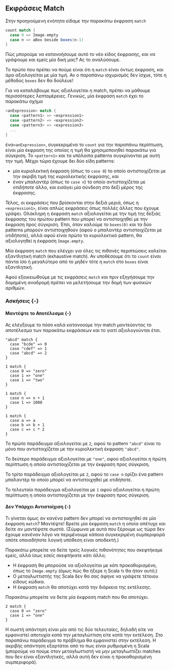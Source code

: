 ## Εκφράσεις Match

Στην προηγούμενη ενότητα είδαμε την παρακάτω έκφραση `match`

```scala
count match {
  case 0 => Image.empty
  case n => aBox beside boxes(n-1)
}
```

Πώς μπορούμε να κατανοήσουμε αυτό το νέο είδος έκφρασης,
και να γράψουμε και εμείς μία δική μας?
Ας το αναλύσουμε.

Το πρώτο που πρέπει να πούμε είναι ότι η `match` είναι όντως έκφραση,
και άρα αξιολογείται με μία τιμή.
Αν ο παραπάνω ισχυρισμός δεν ίσχυε, τότε η μέθοδος `boxes` δεν θα δούλευε!

Για να καταλάβουμε πως αξιολογείται η match, πρέπει να μάθουμε περισσότερες λεπτομέρειες.
Γενικώς, μία έκφραση `match` έχει το παρακάτω σχήμα

```scala
<anExpression> match {
  case <pattern1> => <expression1>
  case <pattern2> => <expression2>
  case <pattern3> => <expression3>
  ...
}
```

ένα`<anExpression>`, συγκεκριμένα το `count` για την παραπάνω περίπτωση, είναι μία έκφραση της οποίας η τιμή θα χρησιμοποιηθεί παρακάτω για σύγκριση.
Το `<pattern1>` και τα υπόλοιπα patterns συγκρίνονται με αυτή την τιμή.
Μέχρι τώρα έχουμε δει δύο είδη patterns:

 - μία κυριολεκτική έκφραση (όπως το `case 0`) το οποίο αντιστοιχίζεται με την ακριβή τιμή της κυριολεκτικής έκφρασης, και
 - έναν μπαλαντέρ (όπως το `case n`) το οποίο αντιστοιχίζεται με *οτιδήποτε* άλλο, και εισάγει μία σύνδεση στο δεξί μέρος της έκφρασης.

Τέλος, οι εκφράσεις που βρίσκονται στην δεξιά μεριά, όπως η `<expression1>`, είναι απλώς εκφράσεις όπως πολλές άλλες που έχουμε γράψει.
Ολόκληρη η έκφραση `match` αξιολογείται με την τιμή της δεξιάς έκφρασης του *πρώτου* pattern που μπορεί να αντιστοιχηθεί με την έκφραση προς σύγκριση.
Έτσι, όταν καλούμε το `boxes(0)` και τα δύο patterns μπορούν αντιστοιχηθούν (αφού ο μπαλαντέρ αντιστοιχίζεται με οτιδήποτε), αλλά αφού είναι πρώτο το κυριολεκτικό pattern, θα αξιολογηθεί η έκφραση `Image.empty`.

Μία έκφραση `match` που ελέγχει για όλες τις πιθανές περιπτώσεις καλείται εξαντλητική match (exhaustive match).
Αν υποθέσουμε ότι το `count` είναι πάντα ίσο ή μεγαλύτερο από το μηδέν τότε η `match` στο `boxes` είναι εξαντλητική.

Αφού εξοικειωθούμε με τις εκφράσεις `match` και πριν εξηγήσουμε την δομημένη αναδρομή πρέπει να μελετήσουμε την δομή των φυσικών αριθμών.


### Ασκήσεις {-}

#### Μαντέψτε το Αποτέλεσμα {-}

Ας ελέγξουμε το πόσο καλά κατανοούμε την match μαντεύοντας το αποτέλεσμα των παρακάτω εκφράσεων και το γιατί αξιολογούνται έτσι.

```tut:silent
"abcd" match {
  case "bcde" => 0
  case "cdef" => 1
  case "abcd" => 2
}
```

```tut:fail:silent
1 match {
  case 0 => "zero"
  case 1 => "one"
  case 1 => "two"
}
```

```tut:fail:silent
1 match {
  case n => n + 1
  case 1 => 1000
}
```

```tut:fail:silent
1 match {
  case a => a
  case b => b + 1
  case c => c * 2
}
```

<div class="solution">

Το πρώτο παράδειγμα αξιολογείται με `2`, αφού το pattern `"abcd"` είναι το μόνο που αντιστοιχίζεται με την κυριολεκτική έκφραση `"abcd"`.

Το δεύτερο παράδειγμα αξιολογείται με `"one"`, αφού αξιολογείται η πρώτη περίπτωση η οποία αντιστοιχίζεται με την έκφραση προς σύγκριση.

Το τρίτο παράδειγμα αξιολογείται με `2`, αφού το `case n` ορίζει ένα pattern μπαλαντέρ το οποίο μπορεί να αντιστοιχηθεί με οτιδήποτε.

Το τελευταίο παράδειγμα αξιολογείται με `1` αφού αξιολογείται η πρώτη περίπτωση η οποία αντιστοιχίζεται με την έκφραση προς σύγκριση.
</div>

#### Δεν Υπάρχει Αντιστοίχιση {-}

Τι γίνεται όμως αν κανένα pattern δεν μπορεί να αντιστοιχηθεί σε μία έκφραση `match`?
Μαντέψτε! Βρείτε μία έκφραση `match` η οποία απέτυχε και δείτε αν μαντέψατε σωστά.
(Σύμφωνα με αυτά που ξέρουμε ως τώρα δεν έχουμε κανέναν λόγο να περιμένουμε κάποια συγκεκριμένη συμπεριφορά οπότε οποιαδήποτε λογική υπόθεση είναι αποδεκτή.)

<div class="solution">
Παρακάτω μπορείτε να δείτε τρείς λογικές πιθανότητες που σκεφτήκαμε εμείς, αλλά ίσως εσείς σκεφτήκατε κάτι άλλο;

 - Η έκφραση θα μπορούσε να αξιολογείται με κάτι προκαθορισμένο, όπως το `Image.empty` (όμως πώς θα ήξερε η Scala τι θα ήταν αυτό;)
 - Ο μεταγλωττιστής της Scala δεν θα σας άφηνε να γράψετε τέτοιου είδους κώδικα.
 - Η έκφραση `match` θα αποτύχει κατά την διάρκεια της εκτέλεσης.

Παρακάτω μπορείτε να δείτε μία έκφραση match που θα αποτύχει.

```tut:fail:book
2 match {
  case 0 => "zero"
  case 1 => "one"
}
```

Η σωστή απάντηση είναι μία από τις δύο τελευταίες, δηλαδή είτε να εμφανιστεί αποτυχία κατά την μεταγλώττιση είτε κατά την εκτέλεση.
Στο παραπάνω παράδειγμα το πρόβλημα θα εμφανιστεί στην εκτέλεση.
Η ακριβής απάντηση εξαρτάται από το πως είναι ρυθμισμένη η Scala (μπορούμε να πούμε στον μεταγλωττιστή να μην μεταγλωττίζει matches που δεν είναι εξαντλητικές, αλλά αυτή δεν είναι η προκαθορισμένη συμπεριφορά).
</div>

